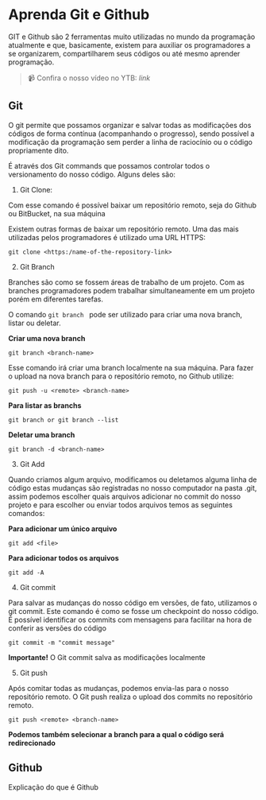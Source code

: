 # Aprenda Git e Github

GIT e Github são 2 ferramentas muito utilizadas no mundo da programação atualmente e que, basicamente, existem para auxiliar os programadores  a se organizarem, compartilharem seus códigos ou até mesmo aprender programação.

> 📹 Confira o nosso vídeo no YTB: *link*

## Git

O git permite que possamos organizar e salvar todas as modificações dos códigos de forma contínua (acompanhando o progresso), sendo possível a modificação da programação sem perder a linha de raciocínio ou o código propriamente dito.

É através dos Git commands que possamos controlar todos o versionamento do nosso código. Alguns deles são:

1. Git Clone: 

Com esse comando é possível baixar um repositório remoto, seja do Github ou BitBucket, na sua máquina

Existem outras formas de baixar um repositório remoto. Uma das mais utilizadas pelos programadores é utilizado uma URL HTTPS:

```
git clone <https:/name-of-the-repository-link>
```

2. Git Branch

Branches são como se fossem áreas de trabalho de um projeto. Com as branches programadores podem trabalhar simultaneamente em um projeto porém em diferentes tarefas.

O comando ```git branch ``` pode ser utilizado para criar uma nova branch, listar ou deletar.

**Criar uma nova branch**

```
git branch <branch-name>
```

Esse comando irá criar uma branch localmente na sua máquina. Para fazer o upload na nova branch para o repositório remoto, no Github utilize:

```
git push -u <remote> <branch-name>
```

**Para listar as branchs**

```
git branch or git branch --list
```

**Deletar uma branch**

```
git branch -d <branch-name>
```

3. Git Add

Quando criamos algum arquivo, modificamos ou deletamos alguma linha de código estas mudanças são registradas no nosso computador na pasta .git, assim podemos escolher quais arquivos adicionar no commit do nosso projeto e para escolher ou enviar todos arquivos temos as seguintes comandos:

**Para adicionar um único arquivo**

```
git add <file>
```

**Para adicionar todos os arquivos**

```
git add -A
```

4. Git commit

Para salvar as mudanças do nosso código em versões, de fato, utilizamos o git commit. Este comando é como se fosse um checkpoint do nosso código. É possível identificar os commits com mensagens para facilitar na hora de conferir as versões do código

```
git commit -m "commit message"
```

**Importante!** O Git commit salva as modificações localmente

5. Git push

Após comitar todas as mudanças, podemos envia-las para o nosso repositório remoto. O Git push realiza o upload dos commits no repositório remoto.

```
git push <remote> <branch-name>
```

**Podemos também selecionar a branch para a qual o código será redirecionado**

## Github

Explicação do que é Github


